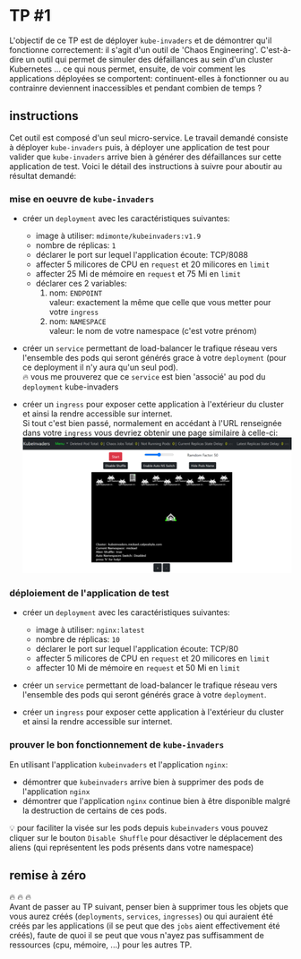 # TP #1

L'objectif de ce TP est de déployer `kube-invaders` et de démontrer qu'il fonctionne correctement: il s'agit d'un outil de 'Chaos Engineering'. C'est-à-dire un outil qui permet de simuler des défaillances au sein d'un cluster Kubernetes ... ce qui nous permet, ensuite, de voir comment les applications déployées se comportent: continuent-elles à fonctionner ou au contrainre deviennent inaccessibles et pendant combien de temps ?

## instructions

Cet outil est composé d'un seul micro-service.
Le travail demandé consiste à déployer `kube-invaders` puis, à déployer une application de test pour valider que `kube-invaders` arrive bien à générer des défaillances sur cette application de test.
Voici le détail des instructions à suivre pour aboutir au résultat demandé:

### mise en oeuvre de `kube-invaders`

- créer un `deployment` avec les caractéristiques suivantes:
  - image à utiliser: `mdimonte/kubeinvaders:v1.9`
  - nombre de réplicas: `1`
  - déclarer le port sur lequel l'application écoute: TCP/8088
  - affecter 5 milicores de CPU en `request` et 20 milicores en `limit`
  - affecter 25 Mi de mémoire en `request` et 75 Mi en `limit`
  - déclarer ces 2 variables:
    1. nom: `ENDPOINT`  
       valeur: exactement la même que celle que vous metter pour votre `ingress`
    2. nom: `NAMESPACE`  
       valeur: le nom de votre namespace (c'est votre prénom)

- créer un `service` permettant de load-balancer le trafique réseau vers l'ensemble des pods qui seront générés grace à votre `deployment` (pour ce deployment il n'y aura qu'un seul pod).  
:fire: vous me prouverez que ce `service` est bien 'associé' au pod du `deployment` kube-invaders

- créer un `ingress` pour exposer cette application à l'extérieur du cluster et ainsi la rendre accessible sur internet.  
Si tout c'est bien passé, normalement en accédant à l'URL renseignée dans votre `ingress` vous devriez obtenir une page similaire à celle-ci:  
![screenshot kubeinvaders](screenshot-kubeinvaders.png)

### déploiement de l'application de test

- créer un `deployment` avec les caractéristiques suivantes:
  - image à utiliser: `nginx:latest`
  - nombre de réplicas: `10`
  - déclarer le port sur lequel l'application écoute: TCP/80
  - affecter 5 milicores de CPU en `request` et 20 milicores en `limit`
  - affecter 10 Mi de mémoire en `request` et 50 Mi en `limit`

- créer un `service` permettant de load-balancer le trafique réseau vers l'ensemble des pods qui seront générés grace à votre `deployment`.  

- créer un `ingress` pour exposer cette application à l'extérieur du cluster et ainsi la rendre accessible sur internet.

### prouver le bon fonctionnement de `kube-invaders`

En utilisant l'application `kubeinvaders` et l'application `nginx`:  
- démontrer que `kubeinvaders` arrive bien à supprimer des pods de l'application `nginx`
- démontrer que l'application `nginx` continue bien à être disponible malgré la destruction de certains de ces pods.

:bulb: pour faciliter la visée sur les pods depuis `kubeinvaders` vous pouvez cliquer sur le bouton `Disable Shuffle` pour désactiver le déplacement des aliens (qui représentent les pods présents dans votre namespace)

## remise à zéro

:fire: :fire: :fire:  
Avant de passer au TP suivant, penser bien à supprimer tous les objets que vous aurez créés (`deployments`, `services`, `ingresses`) ou qui auraient été créés par les applications (il se peut que des `jobs` aient effectivement été créés), faute de quoi il se peut que vous n'ayez pas suffisamment de ressources (cpu, mémoire, ...) pour les autres TP.
